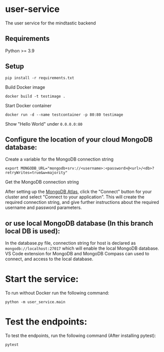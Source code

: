 # user-service
The user service for the mindtastic backend

## Requirements

Python >= 3.9

## Setup
    pip install -r requirements.txt

Build Docker image

    docker build -t testimage .

Start Docker container

    docker run -d --name testcontainer -p 80:80 testimage

Show "Hello World" under `0.0.0.0:80`

## Configure the location of your cloud MongoDB database:
Create a variable for the MongoDB connection string

    export MONGODB_URL="mongodb+srv://<username>:<password>@<url>/<db>?retryWrites=true&w=majority"

Get the MongoDB connection string

After setting up the [MongoDB Atlas](https://www.mongodb.com/docs/atlas/getting-started/), click the "Connect" button for your cluster and select "Connect to your application". This will create the required connection string, and give further instructions about the required username and password parameters.

## or use local MongoDB database (In this branch local DB is used):
In the database.py file, connection string for host is declared as `mongodb://localhost:27017` which will enable the local MongoDB database.
VS Code extension for MongoDB and MongoDB Compass can used to connect, and access to the local database.

# Start the service:
To run without Docker run the following command:

    python -m user_service.main

# Test the endpoints:
To test the endpoints, run the following command (After installing pytest):

    pytest